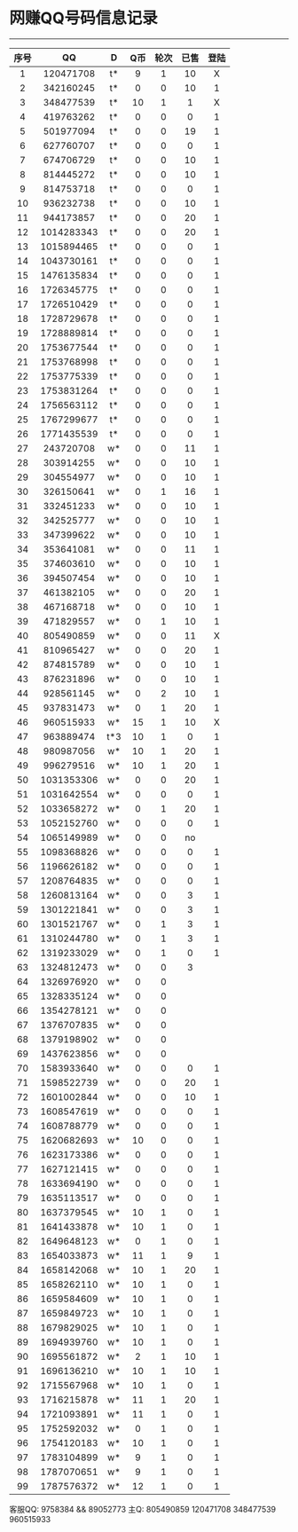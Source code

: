 # 网赚QQ号码信息记录
---

| 序号 |    QQ     | D | Q币 | 轮次 | 已售 | 登陆 |
|:---:|:----------:|:-: |:-: |:-: | :-: | :-: |
| 1  | 120471708  | t* | 9 | 1 | 10 | X |
| 2  | 342160245  | t* | 0 | 0 | 10 | 1 |
| 3  | 348477539  | t* | 10 | 1 | 1 | X |
| 4  | 419763262  | t* | 0 | 0 | 0 | 1 |
| 5  | 501977094  | t* | 0 | 0 | 19 | 1 |
| 6  | 627760707  | t* | 0 | 0 | 0 | 1 |
| 7  | 674706729  | t* | 0 | 0 | 10 | 1 |
| 8  | 814445272  | t* | 0 | 0 | 10 | 1 |
| 9  | 814753718  | t* | 0 | 0 | 0 | 1 |
| 10 | 936232738  | t* | 0 | 0 | 10 | 1 |
| 11 | 944173857  | t* | 0 | 0 | 20 | 1 |
| 12 | 1014283343 | t* | 0 | 0 | 20 | 1 |
| 13 | 1015894465 | t* | 0 | 0 | 0 | 1 |
| 14 | 1043730161 | t* | 0 | 0 | 0 | 1 |
| 15 | 1476135834 | t* | 0 | 0 | 0 | 1 |
| 16 | 1726345775 | t* | 0 | 0 | 0 | 1 |
| 17 | 1726510429 | t* | 0 | 0 | 0 | 1 |
| 18 | 1728729678 | t* | 0 | 0 | 0 | 1 |
| 19 | 1728889814 | t* | 0 | 0 | 0 | 1 |
| 20 | 1753677544 | t* | 0 | 0 | 0 | 1 |
| 21 | 1753768998 | t* | 0 | 0 | 0 | 1 |
| 22 | 1753775339 | t* | 0 | 0 | 0 | 1 |
| 23 | 1753831264 | t* | 0 | 0 | 0 | 1 |
| 24 | 1756563112 | t* | 0 | 0 | 0 | 1 |
| 25 | 1767299677 | t* | 0 | 0 | 0 | 1 |
| 26 | 1771435539 | t* | 0 | 0 | 0 | 1 |
| 27 | 243720708  | w* | 0 | 0 | 11 | 1 |
| 28 | 303914255  | w* | 0 | 0 | 10 | 1 |
| 29 | 304554977  | w* | 0 | 0 | 10 | 1 |
| 30 | 326150641  | w* | 0 | 1 | 16 | 1 |
| 31 | 332451233  | w* | 0 | 0 | 10 | 1 |
| 32 | 342525777  | w* | 0 | 0 | 10 | 1 |
| 33 | 347399622  | w* | 0 | 0 | 10 | 1 |
| 34 | 353641081  | w* | 0 | 0 | 11 | 1 |
| 35 | 374603610  | w* | 0 | 0 | 10 | 1 |
| 36 | 394507454  | w* | 0 | 0 | 10 | 1 |
| 37 | 461382105  | w* | 0 | 0 | 20 | 1 |
| 38 | 467168718  | w* | 0 | 0 | 10 | 1 |
| 39 | 471829557  | w* | 0 | 1 | 10 | 1 |
| 40 | 805490859  | w* | 0 | 0 | 11 | X |
| 41 | 810965427  | w* | 0 | 0 | 20 | 1 |
| 42 | 874815789  | w* | 0 | 0 | 10 | 1 |
| 43 | 876231896  | w* | 0 | 0 | 10 | 1 |
| 44 | 928561145  | w* | 0 | 2 | 10 | 1 | no
| 45 | 937831473  | w* | 0 | 1 | 20 | 1 |
| 46 | 960515933  | w* | 15 | 1 | 10 | X |
| 47 | 963889474  | t*3 | 10 | 1 | 0 | 1 |
| 48 | 980987056  | w* | 10 | 1 | 20 | 1 |
| 49 | 996279516  | w* | 10 | 1 | 20 | 1 |
| 50 | 1031353306 | w* | 0 | 0 | 20 | 1 |
| 51 | 1031642554 | w* | 0 | 0 | 0  | 1 |
| 52 | 1033658272 | w* | 0 | 1 | 20 | 1 | no
| 53 | 1052152760 | w* | 0 | 0 | 0 | 1 |
| 54 | 1065149989 | w* | 0 | 0 | no
| 55 | 1098368826 | w* | 0 | 0 | 0 | 1 |
| 56 | 1196626182 | w* | 0 | 0 | 0 | 1 |
| 57 | 1208764835 | w* | 0 | 0 | 0 | 1 |
| 58 | 1260813164 | w* | 0 | 0 | 3 | 1 |
| 59 | 1301221841 | w* | 0 | 0 | 3 | 1 |
| 60 | 1301521767 | w* | 0 | 1 | 3 | 1 |
| 61 | 1310244780 | w* | 0 | 1 | 3 | 1 |
| 62 | 1319233029 | w* | 0 | 1 | 0 | 1 |
| 63 | 1324812473 | w* | 0 | 0 | 3
| 64 | 1326976920 | w* | 0 | 0 |
| 65 | 1328335124 | w* | 0 | 0 |
| 66 | 1354278121 | w* | 0 | 0 |
| 67 | 1376707835 | w* | 0 | 0 |
| 68 | 1379198902 | w* | 0 | 0 |
| 69 | 1437623856 | w* | 0 | 0 |
| 70 | 1583933640 | w* | 0 | 0 | 0 | 1 |
| 71 | 1598522739 | w* | 0 | 0 | 20 | 1 |
| 72 | 1601002844 | w* | 0 | 0 | 10 | 1 |
| 73 | 1608547619 | w* | 0 | 0 | 0 | 1 |
| 74 | 1608788779 | w* | 0 | 0 | 0 | 1 |
| 75 | 1620682693 | w* | 10 | 0 | 0 | 1 |
| 76 | 1623173386 | w* | 0 | 0 | 0 | 1 |
| 77 | 1627121415 | w* | 0 | 0 | 0 | 1 |
| 78 | 1633694190 | w* | 0 | 0 | 0 | 1 |
| 79 | 1635113517 | w* | 0 | 0 | 0 | 1 |
| 80 | 1637379545 | w* | 10 | 1 | 0 | 1 |
| 81 | 1641433878 | w* | 10 | 1 | 0 | 1 |
| 82 | 1649648123 | w* | 0 | 1 | 0 | 1 |
| 83 | 1654033873 | w* | 11 | 1 | 9 | 1 |
| 84 | 1658142068 | w* | 10 | 1 | 20 | 1 |
| 85 | 1658262110 | w* | 10 | 1 | 0 | 1 |
| 86 | 1659584609 | w* | 10 | 1 | 0 | 1 |
| 87 | 1659849723 | w* | 10 | 1 | 0 | 1 |
| 88 | 1679829025 | w* | 10 | 1 | 0 | 1 |
| 89 | 1694939760 | w* | 10 | 1 | 0 | 1 |
| 90 | 1695561872 | w* | 2 | 1 | 10 | 1 |
| 91 | 1696136210 | w* | 10 | 1 | 10 | 1 |
| 92 | 1715567968 | w* | 10 | 1 | 0 | 1 |
| 93 | 1716215878 | w* | 11 | 1 | 20 | 1 |
| 94 | 1721093891 | w* | 11 | 1 | 0 | 1 |
| 95 | 1752592032 | w* | 0 | 1 | 0 | 1 |
| 96 | 1754120183 | w* | 10 | 1 | 0 | 1 |
| 97 | 1783104899 | w* | 9 | 1 | 0 | 1 |
| 98 | 1787070651 | w* | 9 | 1 | 0 | 1 |
| 99 | 1787576372 | w* | 12 | 1 | 0 | 1 |

客服QQ: 9758384 && 89052773 主Q: 805490859   120471708   348477539   960515933